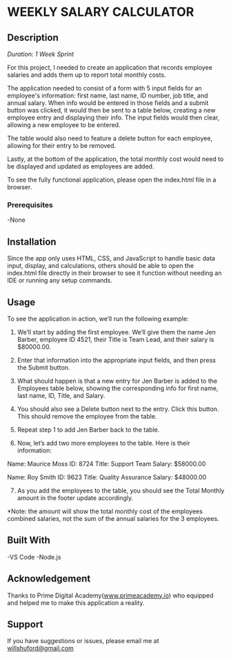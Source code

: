 # WEEKLY SALARY CALCULATOR

## Description

_Duration: 1 Week Sprint_

For this project, I needed to create an application that records employee salaries and adds them up to report total monthly costs. 

The application needed to consist of a form with 5 input fields for an employee's information: first name, last name, ID number, job title, and annual salary. When info would be entered in those fields and a submit button was clicked, it would then be sent to a table below, creating a new employee entry and displaying their info. The input fields would then clear, allowing a new employee to be entered. 

The table would also need to feature a delete button for each employee, allowing for their entry to be removed. 

Lastly, at the bottom of the application, the total monthly cost would need to be displayed and updated as employees are added.  


To see the fully functional application, please open the index.html file in a browser.


### Prerequisites

-None


## Installation

Since the app only uses HTML, CSS, and JavaScript to handle basic data input, display, and calculations, others should be able to open the index.html file directly in their browser to see it function without needing an IDE or running any setup commands.


## Usage
To see the application in action, we’ll run the following example:

1. We’ll start by adding the first employee. We’ll give them the name Jen Barber, employee ID 4521, their Title is Team Lead, and their salary is $80000.00.

2. Enter that information into the appropriate input fields, and then press the Submit button.

3. What should happen is that a new entry for Jen Barber is added to the Employees table below, showing the corresponding info for first name, last name, ID, Title, and Salary.

4. You should also see a Delete button next to the entry. Click this button. This should remove the employee from the table.

5. Repeat step 1 to add Jen Barber back to the table. 

6. Now, let’s add two more employees to the table. Here is their information:

Name: Maurice Moss
ID: 8724
Title: Support Team
Salary: $58000.00

Name: Roy Smith
ID: 9623
Title: Quality Assurance
Salary: $48000.00

7. As you add the employees to the table, you should see the Total Monthly amount in the footer update accordingly. 

*Note: the amount will show the total monthly cost of the employees combined salaries, not the sum of the annual salaries for the 3 employees.



## Built With

-VS Code
-Node.js


## Acknowledgement
Thanks to Prime Digital Academy(www.primeacademy.io) who equipped and helped me to make this application a reality. 

## Support
If you have suggestions or issues, please email me at willshuford@gmail.com


